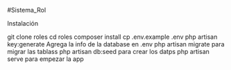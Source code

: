 #Sistema_Rol


Instalación

git clone  roles
cd roles
composer install
cp .env.example .env
php artisan key:generate
Agrega la info de la database en .env
php artisan migrate para migrar las tablass
php artisan db:seed para crear los datps
php artisan serve para empezar la app
